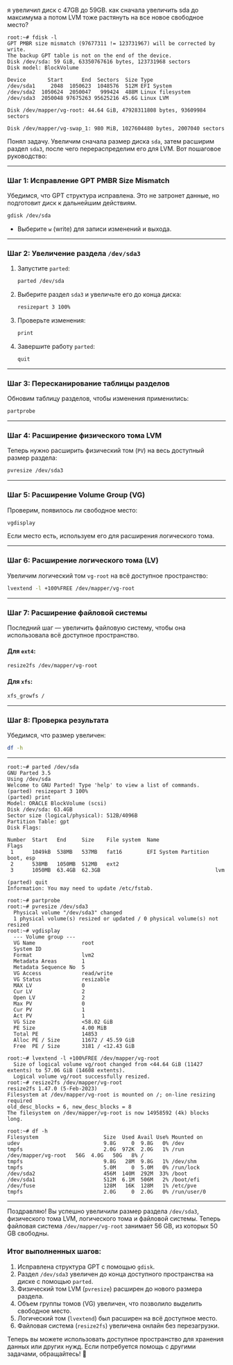 я увеличил диск с 47GB до 59GB. как сначала увеличить sda до максимума а потом LVM тоже растянуть на все новое свободное место?

```shell
root:~# fdisk -l
GPT PMBR size mismatch (97677311 != 123731967) will be corrected by write.
The backup GPT table is not on the end of the device.
Disk /dev/sda: 59 GiB, 63350767616 bytes, 123731968 sectors
Disk model: BlockVolume

Device       Start      End  Sectors  Size Type
/dev/sda1     2048  1050623  1048576  512M EFI System
/dev/sda2  1050624  2050047   999424  488M Linux filesystem
/dev/sda3  2050048 97675263 95625216 45.6G Linux LVM

Disk /dev/mapper/vg-root: 44.64 GiB, 47928311808 bytes, 93609984 sectors

Disk /dev/mapper/vg-swap_1: 980 MiB, 1027604480 bytes, 2007040 sectors
```

Понял задачу. Увеличим сначала размер диска `sda`, затем расширим раздел `sda3`, после чего перераспределим его для LVM. Вот пошаговое руководство:

---

### Шаг 1: Исправление GPT PMBR Size Mismatch
Убедимся, что GPT структура исправлена. Это не затронет данные, но подготовит диск к дальнейшим действиям.

```bash
gdisk /dev/sda
```

- Выберите `w` (write) для записи изменений и выхода.

---

### Шаг 2: Увеличение раздела `/dev/sda3`
1. Запустите `parted`:
   ```bash
   parted /dev/sda
   ```

2. Выберите раздел `sda3` и увеличьте его до конца диска:
   ```bash
   resizepart 3 100%
   ```

3. Проверьте изменения:
   ```bash
   print
   ```

4. Завершите работу `parted`:
   ```bash
   quit
   ```

---

### Шаг 3: Пересканирование таблицы разделов
Обновим таблицу разделов, чтобы изменения применились:
```bash
partprobe
```

---

### Шаг 4: Расширение физического тома LVM
Теперь нужно расширить физический том (`PV`) на весь доступный размер раздела:

```bash
pvresize /dev/sda3
```

---

### Шаг 5: Расширение Volume Group (VG)
Проверим, появилось ли свободное место:
```bash
vgdisplay
```

Если место есть, используем его для расширения логического тома.

---

### Шаг 6: Расширение логического тома (LV)
Увеличим логический том `vg-root` на всё доступное пространство:

```bash
lvextend -l +100%FREE /dev/mapper/vg-root
```

---

### Шаг 7: Расширение файловой системы
Последний шаг — увеличить файловую систему, чтобы она использовала всё доступное пространство.

#### Для `ext4`:
```bash
resize2fs /dev/mapper/vg-root
```

#### Для `xfs`:
```bash
xfs_growfs /
```

---

### Шаг 8: Проверка результата
Убедимся, что размер увеличен:
```bash
df -h
```

---

```shell
root:~# parted /dev/sda
GNU Parted 3.5
Using /dev/sda
Welcome to GNU Parted! Type 'help' to view a list of commands.
(parted) resizepart 3 100%
(parted) print
Model: ORACLE BlockVolume (scsi)
Disk /dev/sda: 63.4GB
Sector size (logical/physical): 512B/4096B
Partition Table: gpt
Disk Flags:

Number  Start   End     Size    File system  Name                  Flags
 1      1049kB  538MB   537MB   fat16        EFI System Partition  boot, esp
 2      538MB   1050MB  512MB   ext2
 3      1050MB  63.4GB  62.3GB                                     lvm

(parted) quit
Information: You may need to update /etc/fstab.

root:~# partprobe
root:~# pvresize /dev/sda3
  Physical volume "/dev/sda3" changed
  1 physical volume(s) resized or updated / 0 physical volume(s) not resized
root:~# vgdisplay
  --- Volume group ---
  VG Name               root
  System ID
  Format                lvm2
  Metadata Areas        1
  Metadata Sequence No  5
  VG Access             read/write
  VG Status             resizable
  MAX LV                0
  Cur LV                2
  Open LV               2
  Max PV                0
  Cur PV                1
  Act PV                1
  VG Size               <58.02 GiB
  PE Size               4.00 MiB
  Total PE              14853
  Alloc PE / Size       11672 / 45.59 GiB
  Free  PE / Size       3181 / <12.43 GiB

root:~# lvextend -l +100%FREE /dev/mapper/vg-root
  Size of logical volume vg/root changed from <44.64 GiB (11427 extents) to 57.06 GiB (14608 extents).
  Logical volume vg/root successfully resized.
root:~# resize2fs /dev/mapper/vg-root
resize2fs 1.47.0 (5-Feb-2023)
Filesystem at /dev/mapper/vg-root is mounted on /; on-line resizing required
old_desc_blocks = 6, new_desc_blocks = 8
The filesystem on /dev/mapper/vg-root is now 14958592 (4k) blocks long.

root:~# df -h
Filesystem                     Size  Used Avail Use% Mounted on
udev                           9.8G     0  9.8G   0% /dev
tmpfs                          2.0G  972K  2.0G   1% /run
/dev/mapper/vg-root   56G  4.0G   50G   8% /
tmpfs                          9.8G   28M  9.8G   1% /dev/shm
tmpfs                          5.0M     0  5.0M   0% /run/lock
/dev/sda2                      456M  140M  292M  33% /boot
/dev/sda1                      512M  6.1M  506M   2% /boot/efi
/dev/fuse                      128M   16K  128M   1% /etc/pve
tmpfs                          2.0G     0  2.0G   0% /run/user/0
```

---

Поздравляю! Вы успешно увеличили размер раздела `/dev/sda3`, физического тома LVM, логического тома и файловой системы. Теперь файловая система `/dev/mapper/vg-root` занимает 56 GB, из которых 50 GB свободны.

### Итог выполненных шагов:
1. Исправлена структура GPT с помощью `gdisk`.
2. Раздел `/dev/sda3` увеличен до конца доступного пространства на диске с помощью `parted`.
3. Физический том LVM (`pvresize`) расширен до нового размера раздела.
4. Объем группы томов (VG) увеличен, что позволило выделить свободное место.
5. Логический том (`lvextend`) был расширен на всё доступное место.
6. Файловая система (`resize2fs`) увеличена онлайн без перезагрузки.

Теперь вы можете использовать доступное пространство для хранения данных или других нужд. Если потребуется помощь с другими задачами, обращайтесь! 🚀
